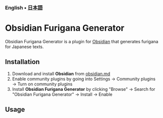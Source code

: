 ### English • [日本語](./README-ja.md)

# Obsidian Furigana Generator

Obsidian Furigana Generator is a plugin for [Obsidian](https://obsidian.md) that generates furigana for Japanese texts.

## Installation

1. Download and install **Obsidian** from [obsidian.md](https://obsidian.md/)
2. Enable community plugins by going into Settings → Community plugins → Turn on community plugins
3. Install **Obsidian Furigana Generator** by clicking "Browse" → Search for "Obsidian Furigana Generator" → Install → Enable

## Usage
